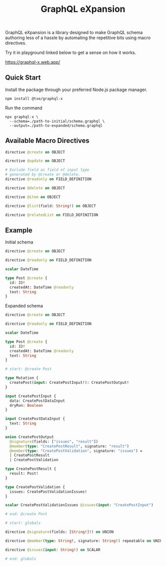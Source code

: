 <div align="center">
  <h1>GraphQL eXpansion</h1>
  <br>
</div>

GraphQL eXpansion is a library designed to make GraphQL schema authoring less of a hassle by automating the repetitive bits using macro directives.

Try it in playground linked below to get a sense on how it works.

https://graphql-x.web.app/

## Quick Start

Install the package through your preferred Node.js package manager.

```
npm install @txe/graphql-x
```

Run the command

```
npx graphql-x \
  --schema=./path-to-initial/schema.graphql \
  --output=./path-to-expanded/schema.graphql
```

## Available Macro Directives

```graphql
directive @create on OBJECT

directive @update on OBJECT

# Exclude field as field of input type
# generated by @create or @delete.
directive @readonly on FIELD_DEFINITION

directive @delete on OBJECT

directive @item on OBJECT

directive @list(field: String!) on OBJECT

directive @relatedList on FIELD_DEFINITION
```

## Example

Initial schema

```graphql
directive @create on OBJECT

directive @readonly on FIELD_DEFINITION

scalar DateTime

type Post @create {
  id: ID!
  createdAt: DateTime @readonly
  text: String
}
```

Expanded schema

```graphql
directive @create on OBJECT

directive @readonly on FIELD_DEFINITION

scalar DateTime

type Post @create {
  id: ID!
  createdAt: DateTime @readonly
  text: String
}

# start: @create Post

type Mutation {
  createPost(input: CreatePostInput!): CreatePostOutput!
}

input CreatePostInput {
  data: CreatePostDataInput
  dryRun: Boolean
}

input CreatePostDataInput {
  text: String
}

union CreatePostOutput
  @signature(fields: ["issues", "result"])
  @member(type: "CreatePostResult", signature: "result")
  @member(type: "CreatePostValidation", signature: "issues") =
  | CreatePostResult
  | CreatePostValidation

type CreatePostResult {
  result: Post!
}

type CreatePostValidation {
  issues: CreatePostValidationIssues!
}

scalar CreatePostValidationIssues @issues(input: "CreatePostInput")

# end: @create Post

# start: globals

directive @signature(fields: [String!]!) on UNION

directive @member(type: String!, signature: String!) repeatable on UNION

directive @issues(input: String!) on SCALAR

# end: globals
```
